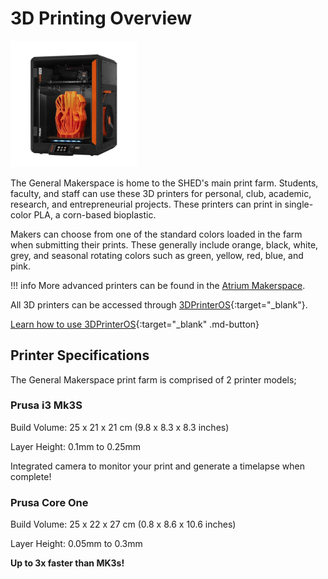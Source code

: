 # 3D Printing Overview

<img src="..\assets\core one hero.jpg" class="image-float-right" width=40%>

The General Makerspace is home to the SHED's main print farm. Students, faculty, and staff can use these 3D printers for personal, club, academic, research, and entrepreneurial projects. These printers can print in single-color PLA, a corn-based bioplastic.

Makers can choose from one of the standard colors loaded in the farm when submitting their prints. These generally include orange, black, white, grey, and seasonal rotating colors such as green, yellow, red, blue, and pink.

!!! info
    More advanced printers can be found in the [Atrium Makerspace](/Atrium%20Makerspace/Advanced%203D%20Printing).

All 3D printers can be accessed through [3DPrinterOS](https://cloud.3dprinteros.com/ssosaml/rit/auth){:target="_blank"}.

[Learn how to use 3DPrinterOS](/General%20Makerspace/3D%20Printing/Using%203DPrinterOS){:target="_blank" .md-button}

<p class = "clear-float"></p>

## Printer Specifications

The General Makerspace print farm is comprised of 2 printer models;

### Prusa i3 Mk3S

Build Volume: 25 x 21 x 21 cm (9.8 x 8.3 x 8.3 inches)

Layer Height: 0.1mm to 0.25mm

Integrated camera to monitor your print and generate a timelapse when complete!

### Prusa Core One

Build Volume: 25 x 22 x 27 cm (0.8 x 8.6 x 10.6 inches)

Layer Height: 0.05mm to 0.3mm

**Up to 3x faster than MK3s!**
